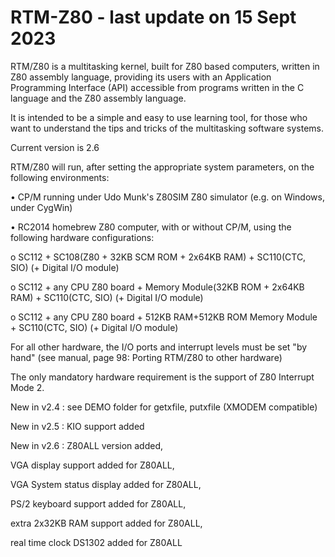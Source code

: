 # RTM-Z80 - last update on 15 Sept 2023
RTM/Z80 is a multitasking kernel, built for Z80 based computers, written in Z80 assembly language, providing its users with an Application Programming Interface (API) accessible from programs written in the C language and the Z80 assembly language.

It is intended to be a simple and easy to use learning tool, for those who want to understand the tips and tricks of the multitasking software systems.

Current version is 2.6 

RTM/Z80 will run, after setting the appropriate system parameters, on the following environments:

• CP/M running under Udo Munk's Z80SIM Z80 simulator (e.g. on Windows, under CygWin)

• RC2014 homebrew Z80 computer, with or without CP/M, using the following hardware configurations:

o SC112 + SC108(Z80 + 32KB SCM ROM + 2x64KB RAM) + SC110(CTC, SIO) (+ Digital I/O module)

o SC112 + any CPU Z80 board + Memory Module(32KB ROM + 2x64KB RAM) + SC110(CTC, SIO) (+ Digital I/O module)

o SC112 + any CPU Z80 board + 512KB RAM+512KB ROM Memory Module + SC110(CTC, SIO) (+ Digital I/O module) 

For all other hardware, the I/O ports and interrupt levels must be set "by hand" (see manual, page 98: Porting RTM/Z80 to other hardware)

The only mandatory hardware requirement is the support of Z80 Interrupt Mode 2.

New in v2.4 : see DEMO folder for getxfile, putxfile (XMODEM compatible)

New in v2.5 : 
KIO support added

New in v2.6 :
Z80ALL version added, 

VGA display support added for Z80ALL, 

VGA System status display added for Z80ALL, 

PS/2 keyboard support added for Z80ALL, 

extra 2x32KB RAM support added for Z80ALL,

real time clock DS1302 added for Z80ALL


